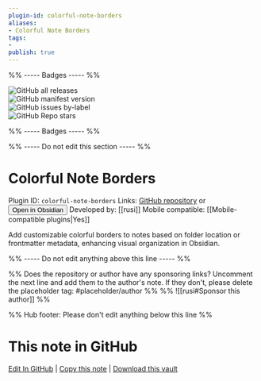 ```yaml
---
plugin-id: colorful-note-borders
aliases:
- Colorful Note Borders
tags: 
- 
publish: true
---
```


%% ----- Badges ----- %%

![GitHub all releases](https://img.shields.io/github/downloads/rusi/obsidian-colorful-note-borders/total?color=573E7A&logo=github&style=for-the-badge)   
![GitHub manifest version](https://img.shields.io/github/manifest-json/v/rusi/obsidian-colorful-note-borders?color=573E7A&logo=github&style=for-the-badge)   
![GitHub issues by-label](https://img.shields.io/github/issues/rusi/obsidian-colorful-note-borders/help%20wanted?color=573E7A&logo=github&style=for-the-badge)   
![GitHub Repo stars](https://img.shields.io/github/stars/rusi/obsidian-colorful-note-borders?color=573E7A&logo=github&style=for-the-badge)

%% ----- Badges ----- %%

%% ----- Do not edit this section ----- %%

# Colorful Note Borders

Plugin ID: `colorful-note-borders`
Links: [GitHub repository](https://github.com/rusi/obsidian-colorful-note-borders) or [<button id=HH>Open in Obsidian</button>](obsidian://show-plugin?id=colorful-note-borders)
Developed by: [[rusi]]
Mobile compatible: [[Mobile-compatible plugins|Yes]]

Add customizable colorful borders to notes based on folder location or frontmatter metadata, enhancing visual organization in Obsidian.

%% ----- Do not edit anything above this line ----- %% 

%% Does the repository or author have any sponsoring links? Uncomment the next line and add them to the author's note. If they don't, please delete the placeholder tag: #placeholder/author %%
%% ![[rusi#Sponsor this author]] %%

%% Hub footer: Please don't edit anything below this line %%

# This note in GitHub

<span class="git-footer">[Edit In GitHub](https://github.dev/obsidian-community/obsidian-hub/blob/main/02%20-%20Community%20Expansions/02.05%20All%20Community%20Expansions/Plugins/colorful-note-borders.md "git-hub-edit-note") | [Copy this note](https://raw.githubusercontent.com/obsidian-community/obsidian-hub/main/02%20-%20Community%20Expansions/02.05%20All%20Community%20Expansions/Plugins/colorful-note-borders.md "git-hub-copy-note") | [Download this vault](https://github.com/obsidian-community/obsidian-hub/archive/refs/heads/main.zip "git-hub-download-vault") </span>
